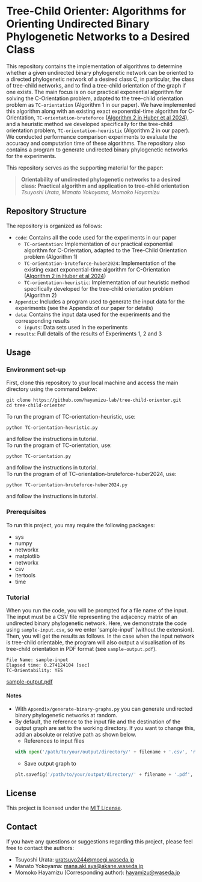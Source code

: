 # Tree-Child Orienter: Algorithms for Orienting Undirected Binary Phylogenetic Networks to a Desired Class

This repository contains the implementation of algorithms to determine whether a given undirected binary phylogenetic network can be oriented to a directed phylogenetic network of a desired class C, in particular, the class of tree-child networks, and to find a tree-child orientation of the graph if one exists. The main focus is on our practical exponential algorithm for solving the C-Orientation problem, adapted to the tree-child orientation problem as `TC-orientation` (Algorithm 1 in our paper). We have implemented this algorithm along with an existing exact exponential-time algorithm for C-Orientation, `TC-orientation-bruteforce` ([Algorithm 2 in Huber et al 2024](https://doi.org/10.1016/j.jcss.2023.103480)), and a heuristic method we developed specifically for the tree-child orientation problem, `TC-orientation-heuristic` (Algorithm 2 in our paper). We conducted performance comparison experiments to evaluate the accuracy and computation time of these algorithms. The repository also contains a program to generate undirected binary phylogenetic networks for the experiments. 

This repository serves as the supporting material for the paper:

> **Orientability of undirected phylogenetic networks to a desired class: Practical algorithm and application to tree-child orientation**
> _Tsuyoshi Urata, Manato Yokoyama, Momoko Hayamizu_

## Repository Structure

The repository is organized as follows:

* `code`: Contains all the code used for the experiments in our paper
  * `TC-orientation`: Implementation of our practical exponential algorithm for C-Orientation, adapted to the Tree-Child Orientation problem (Algorithm 1)
  * `TC-orientation-bruteforce-huber2024`: Implementation of the existing exact exponential-time algorithm for C-Orientation  ([Algorithm 2 in Huber et al 2024](https://doi.org/10.1016/j.jcss.2023.103480))
  * `TC-orientation-heuristic`: Implementation of our heuristic method specifically developed for the tree-child orientation problem (Algorithm 2)
* `Appendix`: Includes a program used to generate the input data for the experiments (see the Appendix of our paper for details)
* `data`: Contains the input data used for the experiments and the corresponding results
  * `inputs`: Data sets used in the experiments
* `results`: Full details of the results of Experiments 1, 2 and 3

## Usage

### Environment set-up

First, clone this repository to your local machine and access the main directory using the command below:
```terminal
git clone https://github.com/hayamizu-lab/tree-child-orienter.git
cd tree-child-orienter
```
To run the program of TC-orientation-heuristic, use:
```
python TC-orientation-heuristic.py
```
and follow the instructions in tutorial.  
To run the program of TC-orientation, use:
```
python TC-orientation.py
```
and follow the instructions in tutorial.  
To run the program of of TC-orientation-bruteforce-huber2024, use:
```
python TC-orientation-bruteforce-huber2024.py
```
and follow the instructions in tutorial.

### Prerequisites
To run this project, you may require the following packages:
+ sys
+ numpy
+ networkx
+ matplotlib
+ networkx
+ csv
+ itertools
+ time

### Tutorial
When you run the code, you will be prompted for a file name of the input. The input must be a CSV file representing the adjacency matrix of an undirected binary phylogenetic network. Here, we demonstrate the code using `sample-input.csv`, so we enter 'sample-input' (without the extension). Then, you will get the results as follows. In the case when the input network is tree-child orientable, the program will also output a visualisation of its tree-child orientation in PDF format (see `sample-output.pdf`). 
```
File Name: sample-input
Elapsed time: 0.274124104 [sec]
TC-Orientability: YES
```
[sample-output.pdf](sample-output.pdf)

#### Notes
+ With `Appendix/generate-binary-graphs.py` you can generate undirected binary phylogenetic networks at random.
+ By default, the reference to the input file and the destination of the output graph are set to the working directory. If you want to change this, add an absolute or relative path as shown below.
    - References to input files
    ```python
    with open('/path/to/your/output/directory/' + filename + '.csv', 'r', encoding='utf-8') as file:
    ```
    - Save output graph to
    ```python
    plt.savefig('/path/to/your/output/directory/' + filename + '.pdf', format='pdf') 
    ```

## License

This project is licensed under the [MIT License](LICENSE).

## Contact

If you have any questions or suggestions regarding this project, please feel free to contact the authors:

- Tsuyoshi Urata: [uratsuyo244@moegi.waseda.jp](mailto:uratsuyo244@moegi.waseda.jp)
- Manato Yokoyama: [mana.aki.aya@akane.waseda.jp](mailto:mana.aki.aya@akane.waseda.jp)
- Momoko Hayamizu (Corresponding author): [hayamizu@waseda.jp](mailto:hayamizu@waseda.jp)
